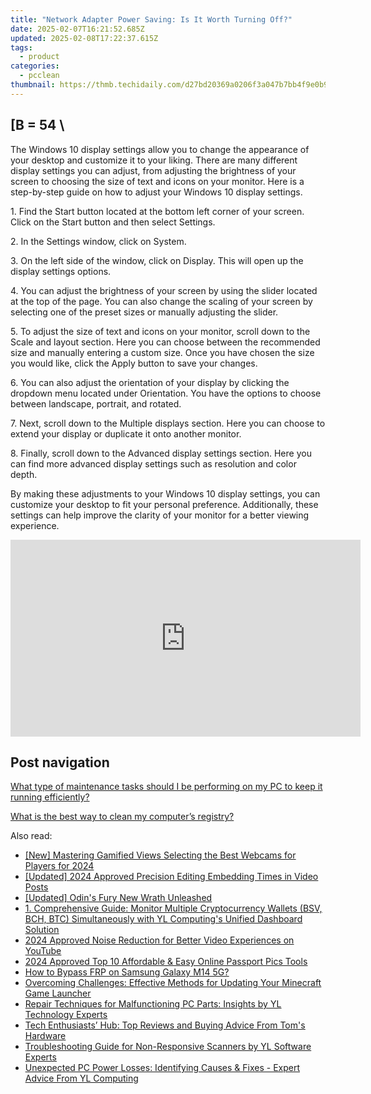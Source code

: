 ```yaml
---
title: "Network Adapter Power Saving: Is It Worth Turning Off?"
date: 2025-02-07T16:21:52.685Z
updated: 2025-02-08T17:22:37.615Z
tags:
  - product
categories:
  - pcclean
thumbnail: https://thmb.techidaily.com/d27bd20369a0206f3a047b7bb4f9e0b9ec6c2aca32544460f90baebbc95c9231.jpg
---
```


## \[B = 54 \

The Windows 10 display settings allow you to change the appearance of your desktop and customize it to your liking. There are many different display settings you can adjust, from adjusting the brightness of your screen to choosing the size of text and icons on your monitor. Here is a step-by-step guide on how to adjust your Windows 10 display settings. 

1\. Find the Start button located at the bottom left corner of your screen. Click on the Start button and then select Settings.

2\. In the Settings window, click on System.

3\. On the left side of the window, click on Display. This will open up the display settings options. 

4\. You can adjust the brightness of your screen by using the slider located at the top of the page. You can also change the scaling of your screen by selecting one of the preset sizes or manually adjusting the slider.

5\. To adjust the size of text and icons on your monitor, scroll down to the Scale and layout section. Here you can choose between the recommended size and manually entering a custom size. Once you have chosen the size you would like, click the Apply button to save your changes.

6\. You can also adjust the orientation of your display by clicking the dropdown menu located under Orientation. You have the options to choose between landscape, portrait, and rotated.

7\. Next, scroll down to the Multiple displays section. Here you can choose to extend your display or duplicate it onto another monitor.

8\. Finally, scroll down to the Advanced display settings section. Here you can find more advanced display settings such as resolution and color depth. 

By making these adjustments to your Windows 10 display settings, you can customize your desktop to fit your personal preference. Additionally, these settings can help improve the clarity of your monitor for a better viewing experience.

<!-- affiliate ads begin -->
<iframe width="560" height="315" src="https://www.youtube.com/embed/XA_wP7rS9ww?si=LarMG3sEHAhSoL6q" title="YouTube video player" frameborder="0" allow="accelerometer; autoplay; clipboard-write; encrypted-media; gyroscope; picture-in-picture; web-share" referrerpolicy="strict-origin-when-cross-origin" allowfullscreen></iframe>
<!-- affiliate ads end -->

## Post navigation

[What type of maintenance tasks should I be performing on my PC to keep it running efficiently?](https://tools.techidaily.com/pcclean/products/)

[What is the best way to clean my computer’s registry?](https://tools.techidaily.com/pcclean/products/)

<ins class="adsbygoogle"
     style="display:block"
     data-ad-format="autorelaxed"
     data-ad-client="ca-pub-7571918770474297"
     data-ad-slot="1223367746"></ins>

<ins class="adsbygoogle"
     style="display:block"
     data-ad-client="ca-pub-7571918770474297"
     data-ad-slot="8358498916"
     data-ad-format="auto"
     data-full-width-responsive="true"></ins>

<span class="atpl-alsoreadstyle">Also read:</span>
<div><ul>
<li><a href="https://screen-activity-recording.techidaily.com/new-mastering-gamified-views-selecting-the-best-webcams-for-players-for-2024/"><u>[New] Mastering Gamified Views Selecting the Best Webcams for Players for 2024</u></a></li>
<li><a href="https://fox-info.techidaily.com/updated-2024-approved-precision-editing-embedding-times-in-video-posts/"><u>[Updated] 2024 Approved Precision Editing Embedding Times in Video Posts</u></a></li>
<li><a href="https://video-screen-grab.techidaily.com/updated-odins-fury-new-wrath-unleashed/"><u>[Updated] Odin's Fury New Wrath Unleashed</u></a></li>
<li><a href="https://win-updates.techidaily.com/1-comprehensive-guide-monitor-multiple-cryptocurrency-wallets-bsv-bch-btc-simultaneously-with-yl-computings-unified-dashboard-solution/"><u>1. Comprehensive Guide: Monitor Multiple Cryptocurrency Wallets (BSV, BCH, BTC) Simultaneously with YL Computing's Unified Dashboard Solution</u></a></li>
<li><a href="https://youtube-docs.techidaily.com/approved-noise-reduction-for-better-video-experiences-on-youtube/"><u>2024 Approved Noise Reduction for Better Video Experiences on YouTube</u></a></li>
<li><a href="https://some-approaches.techidaily.com/2024-approved-top-10-affordable-and-easy-online-passport-pics-tools/"><u>2024 Approved Top 10 Affordable & Easy Online Passport Pics Tools</u></a></li>
<li><a href="https://android-frp.techidaily.com/how-to-bypass-frp-on-samsung-galaxy-m14-5g-by-drfone-android/"><u>How to Bypass FRP on Samsung Galaxy M14 5G?</u></a></li>
<li><a href="https://program-issues.techidaily.com/overcoming-challenges-effective-methods-for-updating-your-minecraft-game-launcher/"><u>Overcoming Challenges: Effective Methods for Updating Your Minecraft Game Launcher</u></a></li>
<li><a href="https://win-updates.techidaily.com/repair-techniques-for-malfunctioning-pc-parts-insights-by-yl-technology-experts/"><u>Repair Techniques for Malfunctioning PC Parts: Insights by YL Technology Experts</u></a></li>
<li><a href="https://hardware-reviews.techidaily.com/tech-enthusiasts-hub-top-reviews-and-buying-advice-from-toms-hardware/"><u>Tech Enthusiasts’ Hub: Top Reviews and Buying Advice From Tom's Hardware</u></a></li>
<li><a href="https://win-updates.techidaily.com/troubleshooting-guide-for-non-responsive-scanners-by-yl-software-experts/"><u>Troubleshooting Guide for Non-Responsive Scanners by YL Software Experts</u></a></li>
<li><a href="https://win-updates.techidaily.com/unexpected-pc-power-losses-identifying-causes-and-fixes-expert-advice-from-yl-computing/"><u>Unexpected PC Power Losses: Identifying Causes & Fixes - Expert Advice From YL Computing</u></a></li>
</ul></div>

